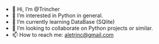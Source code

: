 - 👋 Hi, I’m @Trincher
- 👀 I’m interested in Python in general.
- 🌱 I’m currently learning DataBase (SQlite)
- 💞️ I’m looking to collaborate on Python projects or similar.
- 📫 How to reach me: aletrinc@gmail.com

<!---
Trincher/Trincher is a ✨ special ✨ repository because its `README.md` (this file) appears on your GitHub profile.
You can click the Preview link to take a look at your changes.
--->
